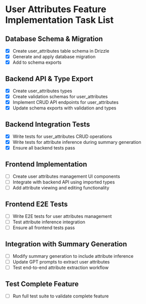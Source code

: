 # User Attributes Feature Implementation Task List

## Database Schema & Migration

- [x] Create user_attributes table schema in Drizzle
- [x] Generate and apply database migration
- [x] Add to schema exports

## Backend API & Type Export

- [x] Create user_attributes types
- [x] Create validation schemas for user_attributes
- [x] Implement CRUD API endpoints for user_attributes
- [x] Update schema exports with validation and types

## Backend Integration Tests

- [x] Write tests for user_attributes CRUD operations
- [x] Write tests for attribute inference during summary generation
- [x] Ensure all backend tests pass

## Frontend Implementation

- [ ] Create user attributes management UI components
- [ ] Integrate with backend API using imported types
- [ ] Add attribute viewing and editing functionality

## Frontend E2E Tests

- [ ] Write E2E tests for user attributes management
- [ ] Test attribute inference integration
- [ ] Ensure all frontend tests pass

## Integration with Summary Generation

- [ ] Modify summary generation to include attribute inference
- [ ] Update GPT prompts to extract user attributes
- [ ] Test end-to-end attribute extraction workflow

## Test Complete Feature

- [ ] Run full test suite to validate complete feature
